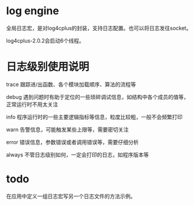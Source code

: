 # log engine
全局日志宏，是对log4cplus的封装，支持日志配置。也可以将日志发往socket。

log4cplus-2.0.2会启动6个线程。

# 日志级别使用说明
trace 跟踪进/出函数、各个模块加载顺序、算法的流程等

debug 遇到问题时有助于定位的一些琐碎调试信息，如结构中各个成员的值等，正常运行时不用太关注

info 程序运行时的一些主要逻辑指标等信息，粒度比较粗，一般不会频繁打印

warn 告警信息，可能触发某些上限等，需要密切关注

error 错误信息，参数错误或者调用错误等，需要仔细分析

always 不管日志级别如何，一定会打印的日志，如程序版本等

# todo
在应用中定义一组日志宏写另一个日志文件的方法示例。
